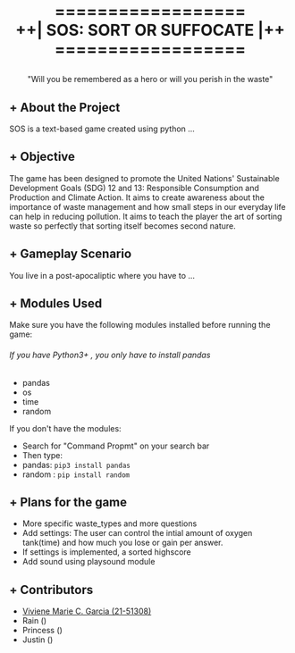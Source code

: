 <h1>
<p align="center">
  <br>     ==================
  <br>++| SOS: SORT OR SUFFOCATE |++
  <br>   ==================
</h1>
  <p align="center">
    "Will you be remembered as a hero or will you perish in the waste"
    <br />
    </p>
</p>



## + About the Project
SOS is a text-based game created using python ...

## + Objective
The game has been designed to promote the United Nations' Sustainable Development Goals (SDG) 12 and 13: Responsible Consumption and Production and Climate Action. It aims to create awareness about the importance of waste management and how small steps in our everyday life can help in reducing pollution. It aims to teach the player the art of sorting waste so perfectly that sorting itself becomes second nature.

## + Gameplay Scenario
You live in a post-apocaliptic where you have to ...

## + Modules Used
Make sure you have the following modules installed before running the game:
###### If you have Python3+ , you only have to install pandas

- pandas
- os 
- time
- random

If you don't have the modules: 
- Search for "Command Propmt" on your search bar
- Then type: 
- pandas: ```pip3 install pandas``` 
- random : ```pip install random``` 



## + Plans for the game
- More specific waste_types and more questions 
- Add settings: The user can control the intial amount of oxygen tank(time) and how much you lose or gain per answer. 
- If settings is implemented, a sorted highscore
- Add sound using playsound module


## + Contributors 
- [Viviene Marie C. Garcia (21-51308)](https://github.com/VivieneGarcia)
- Rain ()
- Princess ()
- Justin ()


